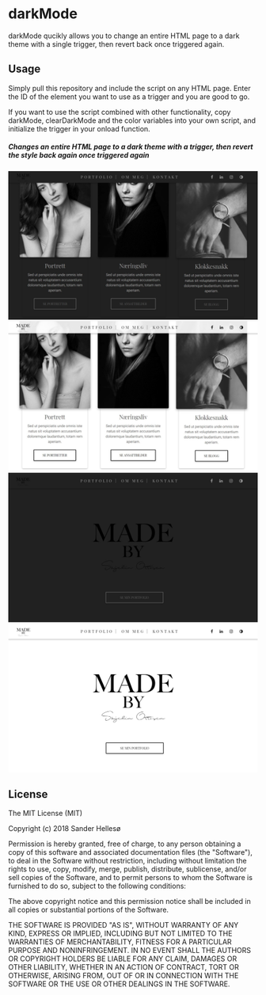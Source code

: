 # darkMode
darkMode qucikly allows you to change an entire HTML page to a dark theme with a single trigger, then revert back once triggered again.

## Usage
Simply pull this repository and include the script on any HTML page. Enter the ID of the element you want to use as a trigger and you are good to go.

If you want to use the script combined with other functionality, copy darkMode, clearDarkMode and the color variables into your own script, and initialize the trigger in your onload function.

<h5>Changes an entire HTML page to a dark theme with a trigger, then revert the style back again once triggered again</h5>
<img src="https://raw.githubusercontent.com/sanderhelleso/darkMode/master/screenshots/darkMode1.jpg">
<img src="https://raw.githubusercontent.com/sanderhelleso/darkMode/master/screenshots/darkMode4.jpg">
<img src="https://raw.githubusercontent.com/sanderhelleso/darkMode/master/screenshots/darkMode2.jpg">
<img src="https://raw.githubusercontent.com/sanderhelleso/darkMode/master/screenshots/darkMode3.jpg">

## License
 
The MIT License (MIT)

Copyright (c) 2018 Sander Hellesø

Permission is hereby granted, free of charge, to any person obtaining a copy of this software and associated documentation files (the "Software"), to deal in the Software without restriction, including without limitation the rights to use, copy, modify, merge, publish, distribute, sublicense, and/or sell copies of the Software, and to permit persons to whom the Software is furnished to do so, subject to the following conditions:

The above copyright notice and this permission notice shall be included in all copies or substantial portions of the Software.

THE SOFTWARE IS PROVIDED "AS IS", WITHOUT WARRANTY OF ANY KIND, EXPRESS OR IMPLIED, INCLUDING BUT NOT LIMITED TO THE WARRANTIES OF MERCHANTABILITY, FITNESS FOR A PARTICULAR PURPOSE AND NONINFRINGEMENT. IN NO EVENT SHALL THE AUTHORS OR COPYRIGHT HOLDERS BE LIABLE FOR ANY CLAIM, DAMAGES OR OTHER LIABILITY, WHETHER IN AN ACTION OF CONTRACT, TORT OR OTHERWISE, ARISING FROM, OUT OF OR IN CONNECTION WITH THE SOFTWARE OR THE USE OR OTHER DEALINGS IN THE SOFTWARE.
